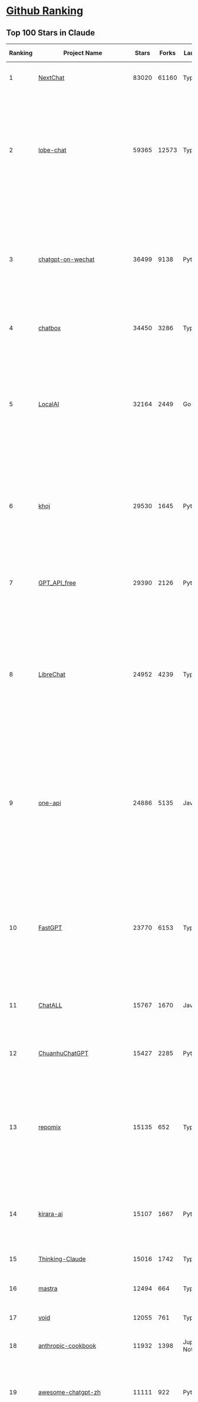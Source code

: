 [Github Ranking](../README.md)
==========

## Top 100 Stars in Claude

| Ranking | Project Name | Stars | Forks | Language | Open Issues | Description | Last Commit |
| ------- | ------------ | ----- | ----- | -------- | ----------- | ----------- | ----------- |
| 1 | [NextChat](https://github.com/ChatGPTNextWeb/NextChat) | 83020 | 61160 | TypeScript | 620 | ✨ Light and Fast AI Assistant. Support: Web \| iOS \| MacOS \| Android \|  Linux \| Windows | 2025-04-19T08:00:42Z |
| 2 | [lobe-chat](https://github.com/lobehub/lobe-chat) | 59365 | 12573 | TypeScript | 712 | 🤯 Lobe Chat - an open-source, modern-design AI chat framework. Supports Multi AI Providers( OpenAI / Claude 3 / Gemini / Ollama / DeepSeek / Qwen), Knowledge Base (file upload / knowledge management / RAG ), Multi-Modals (Plugins/Artifacts) and Thinking. One-click FREE deployment of your private ChatGPT/ Claude / DeepSeek application. | 2025-04-27T03:13:19Z |
| 3 | [chatgpt-on-wechat](https://github.com/zhayujie/chatgpt-on-wechat) | 36499 | 9138 | Python | 286 | 基于大模型搭建的聊天机器人，同时支持 微信公众号、企业微信应用、飞书、钉钉 等接入，可选择GPT4.1/GPT-4o/GPT-o1/ DeepSeek/Claude/文心一言/讯飞星火/通义千问/ Gemini/GLM-4/Kimi/LinkAI，能处理文本、语音和图片，访问操作系统和互联网，支持基于自有知识库进行定制企业智能客服。 | 2025-04-20T09:22:54Z |
| 4 | [chatbox](https://github.com/chatboxai/chatbox) | 34450 | 3286 | TypeScript | 665 | User-friendly Desktop Client App for AI Models/LLMs (GPT, Claude, Gemini, Ollama...) | 2025-04-26T06:45:44Z |
| 5 | [LocalAI](https://github.com/mudler/LocalAI) | 32164 | 2449 | Go | 434 | :robot: The free, Open Source alternative to OpenAI, Claude and others. Self-hosted and local-first. Drop-in replacement for OpenAI,  running on consumer-grade hardware. No GPU required. Runs gguf, transformers, diffusers and many more models architectures. Features: Generate Text, Audio, Video, Images, Voice Cloning, Distributed, P2P inference | 2025-04-26T22:40:35Z |
| 6 | [khoj](https://github.com/khoj-ai/khoj) | 29530 | 1645 | Python | 67 | Your AI second brain. Self-hostable. Get answers from the web or your docs. Build custom agents, schedule automations, do deep research. Turn any online or local LLM into your personal, autonomous AI (gpt, claude, gemini, llama, qwen, mistral). Get started - free. | 2025-04-23T23:49:17Z |
| 7 | [GPT_API_free](https://github.com/chatanywhere/GPT_API_free) | 29390 | 2126 | Python | 10 | Free ChatGPT&DeepSeek API Key，免费ChatGPT&DeepSeek API。免费接入DeepSeek API和GPT4 API，支持 gpt \| deepseek \| claude \| gemini \| grok 等排名靠前的常用大模型。 | 2025-04-19T03:10:33Z |
| 8 | [LibreChat](https://github.com/danny-avila/LibreChat) | 24952 | 4239 | TypeScript | 143 | Enhanced ChatGPT Clone: Features Agents, DeepSeek, Anthropic, AWS, OpenAI, Assistants API, Azure, Groq, o1, GPT-4o, Mistral, OpenRouter, Vertex AI, Gemini, Artifacts, AI model switching, message search, Code Interpreter, langchain, DALL-E-3, OpenAPI Actions, Functions, Secure Multi-User Auth, Presets, open-source for self-hosting. Active project. | 2025-04-26T08:31:00Z |
| 9 | [one-api](https://github.com/songquanpeng/one-api) | 24886 | 5135 | JavaScript | 844 | LLM API 管理 & 分发系统，支持 OpenAI、Azure、Anthropic Claude、Google Gemini、DeepSeek、字节豆包、ChatGLM、文心一言、讯飞星火、通义千问、360 智脑、腾讯混元等主流模型，统一 API 适配，可用于 key 管理与二次分发。单可执行文件，提供 Docker 镜像，一键部署，开箱即用。LLM API management & key redistribution system, unifying multiple providers under a single API. Single binary, Docker-ready, with an English UI. | 2025-02-21T11:30:22Z |
| 10 | [FastGPT](https://github.com/labring/FastGPT) | 23770 | 6153 | TypeScript | 492 | FastGPT is a knowledge-based platform built on the LLMs, offers a comprehensive suite of out-of-the-box capabilities such as data processing, RAG retrieval, and visual AI workflow orchestration, letting you easily develop and deploy complex question-answering systems without the need for extensive setup or configuration. | 2025-04-26T17:14:22Z |
| 11 | [ChatALL](https://github.com/ai-shifu/ChatALL) | 15767 | 1670 | JavaScript | 222 |  Concurrently chat with ChatGPT, Bing Chat, Bard, Alpaca, Vicuna, Claude, ChatGLM, MOSS, 讯飞星火, 文心一言 and more, discover the best answers | 2025-04-20T18:12:53Z |
| 12 | [ChuanhuChatGPT](https://github.com/GaiZhenbiao/ChuanhuChatGPT) | 15427 | 2285 | Python | 122 | GUI for ChatGPT API and many LLMs. Supports agents, file-based QA, GPT finetuning and query with web search. All with a neat UI. | 2025-03-13T09:36:38Z |
| 13 | [repomix](https://github.com/yamadashy/repomix) | 15135 | 652 | TypeScript | 75 | 📦 Repomix (formerly Repopack) is a powerful tool that packs your entire repository into a single, AI-friendly file. Perfect for when you need to feed your codebase to Large Language Models (LLMs) or other AI tools like Claude, ChatGPT, DeepSeek, Perplexity, Gemini, Gemma, Llama, Grok, and more. | 2025-04-26T15:28:23Z |
| 14 | [kirara-ai](https://github.com/lss233/kirara-ai) | 15107 | 1667 | Python | 202 | 🤖 可 DIY 的 多模态 AI 聊天机器人 \| 🚀 快速接入 微信、 QQ、Telegram、等聊天平台 \| 🦈支持DeepSeek、Grok、Claude、Ollama、Gemini、OpenAI \| 工作流系统、网页搜索、AI画图、人设调教、虚拟女仆、语音对话 \|  | 2025-04-26T16:46:22Z |
| 15 | [Thinking-Claude](https://github.com/richards199999/Thinking-Claude) | 15016 | 1742 | TypeScript | 0 | Let your Claude able to think | 2025-03-10T04:02:46Z |
| 16 | [mastra](https://github.com/mastra-ai/mastra) | 12494 | 664 | TypeScript | 90 | The TypeScript AI agent framework. ⚡ Assistants, RAG, observability. Supports any LLM: GPT-4, Claude, Gemini, Llama. | 2025-04-26T20:21:28Z |
| 17 | [void](https://github.com/voideditor/void) | 12055 | 761 | TypeScript | 29 | None | 2025-04-24T04:25:17Z |
| 18 | [anthropic-cookbook](https://github.com/anthropics/anthropic-cookbook) | 11932 | 1398 | Jupyter Notebook | 29 | A collection of notebooks/recipes showcasing some fun and effective ways of using Claude. | 2025-04-17T17:17:25Z |
| 19 | [awesome-chatgpt-zh](https://github.com/EmbraceAGI/awesome-chatgpt-zh) | 11111 | 922 | Python | 0 | ChatGPT 中文指南🔥，ChatGPT 中文调教指南，指令指南，应用开发指南，精选资源清单，更好的使用 chatGPT 让你的生产力 up up up! 🚀 | 2024-11-05T10:24:21Z |
| 20 | [claude-engineer](https://github.com/Doriandarko/claude-engineer) | 10983 | 1163 | Python | 11 | Claude Engineer is an interactive command-line interface (CLI) that leverages the power of Anthropic's Claude-3.5-Sonnet model to assist with software development tasks.This framework enables Claude to generate and manage its own tools, continuously expanding its capabilities through conversation. Available both as a CLI and a modern web interface | 2024-12-12T22:08:15Z |
| 21 | [LangBot](https://github.com/RockChinQ/LangBot) | 10777 | 802 | Python | 89 | 😎简单易用、🧩丰富生态 - 大模型原生即时通信机器人平台 \| 适配 QQ / 微信（企业微信、个人微信）/ 飞书 / 钉钉 / Discord / Telegram / Slack 等平台 \| 支持 ChatGPT、DeepSeek、Dify、Claude、Gemini、xAI、PPIO、Ollama、LM Studio、阿里云百炼、火山方舟、SiliconFlow、Qwen、Moonshot、ChatGLM、SillyTraven、MCP 等 LLM 的机器人 / Agent \| LLM-based instant messaging bots platform, supports Discord, Telegram, WeChat, Lark, DingTalk, QQ, Slack | 2025-04-27T03:21:45Z |
| 22 | [coai](https://github.com/coaidev/coai) | 8274 | 1110 | TypeScript | 18 | 🚀 Next Generation AI One-Stop Internationalization Solution. 🚀 下一代 AI 一站式 B/C 端解决方案，支持 OpenAI，Midjourney，Claude，讯飞星火，Stable Diffusion，DALL·E，ChatGLM，通义千问，腾讯混元，360 智脑，百川 AI，火山方舟，新必应，Gemini，Moonshot 等模型，支持对话分享，自定义预设，云端同步，模型市场，支持弹性计费和订阅计划模式，支持图片解析，支持联网搜索，支持模型缓存，丰富美观的后台管理与仪表盘数据统计。 | 2025-04-12T18:49:43Z |
| 23 | [claude-code](https://github.com/anthropics/claude-code) | 8039 | 424 | Shell | 330 | Claude Code is an agentic coding tool that lives in your terminal, understands your codebase, and helps you code faster by executing routine tasks, explaining complex code, and handling git workflows - all through natural language commands. | 2025-04-25T02:46:21Z |
| 24 | [fastmcp](https://github.com/jlowin/fastmcp) | 7628 | 394 | Python | 33 | 🚀 The fast, Pythonic way to build MCP servers and clients | 2025-04-26T11:58:06Z |
| 25 | [Noi](https://github.com/lencx/Noi) | 7457 | 561 | JavaScript | 148 | 🚀 Power Your World with AI - Explore, Extend, Empower. | 2025-04-14T07:09:06Z |
| 26 | [Upsonic](https://github.com/Upsonic/Upsonic) | 7378 | 688 | Python | 35 | The most reliable AI agent framework that supports MCP. | 2025-04-26T11:42:57Z |
| 27 | [new-api](https://github.com/QuantumNous/new-api) | 7046 | 1380 | Go | 158 | AI模型接口管理与分发系统，支持将多种大模型转为统一格式调用，支持OpenAI、Claude等格式，可供个人或者企业内部管理与分发渠道使用，本项目基于One API二次开发。🍥 The next-generation LLM gateway and AI asset management system supports multiple languages. | 2025-04-26T09:15:41Z |
| 28 | [opencommit](https://github.com/di-sukharev/opencommit) | 6602 | 351 | JavaScript | 146 | GPT wrapper for git — generate commit messages with an LLM in 1 sec — works best with Claude 3.5 — supports local models too | 2025-04-25T13:21:42Z |
| 29 | [BlackFriday-GPTs-Prompts](https://github.com/friuns2/BlackFriday-GPTs-Prompts) | 6595 | 1028 | None | 85 | List of free GPTs that doesn't require plus subscription  | 2024-11-08T11:03:14Z |
| 30 | [aichat](https://github.com/sigoden/aichat) | 6549 | 426 | Rust | 0 | All-in-one LLM CLI tool featuring Shell Assistant, Chat-REPL, RAG, AI Tools & Agents, with access to OpenAI, Claude, Gemini, Ollama, Groq, and more. | 2025-04-21T00:34:16Z |
| 31 | [promptfoo](https://github.com/promptfoo/promptfoo) | 6318 | 515 | TypeScript | 154 | Test your prompts, agents, and RAGs. Red teaming, pentesting, and vulnerability scanning for LLMs. Compare performance of GPT, Claude, Gemini, Llama, and more. Simple declarative configs with command line and CI/CD integration. | 2025-04-27T03:31:27Z |
| 32 | [claude-task-master](https://github.com/eyaltoledano/claude-task-master) | 6280 | 647 | JavaScript | 67 | An AI-powered task-management system you can drop into Cursor, Lovable, Windsurf, Roo, and others. | 2025-04-26T17:26:09Z |
| 33 | [llamacoder](https://github.com/Nutlope/llamacoder) | 5934 | 1371 | TypeScript | 38 | Open source Claude Artifacts – built with Llama 3.1 405B | 2025-04-08T15:15:38Z |
| 34 | [deep-searcher](https://github.com/zilliztech/deep-searcher) | 5674 | 555 | Python | 27 | Open Source Deep Research Alternative to Reason and Search on Private Data. Written in Python. | 2025-04-26T13:10:33Z |
| 35 | [code2prompt](https://github.com/mufeedvh/code2prompt) | 5494 | 315 | MDX | 7 | A CLI tool to convert your codebase into a single LLM prompt with source tree, prompt templating, and token counting. | 2025-04-21T19:53:39Z |
| 36 | [fragments](https://github.com/e2b-dev/fragments) | 5288 | 689 | TypeScript | 7 | Open-source Next.js template for building apps that are fully generated by AI. By E2B. | 2025-04-23T11:55:37Z |
| 37 | [opencompass](https://github.com/open-compass/opencompass) | 5248 | 548 | Python | 297 | OpenCompass is an LLM evaluation platform, supporting a wide range of models (Llama3, Mistral, InternLM2,GPT-4,LLaMa2, Qwen,GLM, Claude, etc) over 100+ datasets. | 2025-04-25T06:10:33Z |
| 38 | [deepclaude](https://github.com/getAsterisk/deepclaude) | 5079 | 398 | Rust | 45 | A high-performance LLM inference API and Chat UI that integrates DeepSeek R1's CoT reasoning traces with Anthropic Claude models. | 2025-02-04T22:55:51Z |
| 39 | [GodMode](https://github.com/smol-ai/GodMode) | 4257 | 335 | TypeScript | 50 | AI Chat Browser: Fast, Full webapp access to ChatGPT / Claude / Bard / Bing / Llama2! I use this 20 times a day. | 2024-07-29T00:31:03Z |
| 40 | [maestro](https://github.com/Doriandarko/maestro) | 4233 | 653 | Python | 32 | A framework for Claude Opus to intelligently orchestrate subagents. | 2024-07-01T06:49:15Z |
| 41 | [bot-on-anything](https://github.com/zhayujie/bot-on-anything) | 4067 | 924 | Python | 262 | A large model-based chatbot builder that can quickly integrate AI models (including ChatGPT, Claude, Gemini) into various software applications (such as Telegram, Gmail, Slack, and websites). | 2025-01-03T14:13:51Z |
| 42 | [fastapi_mcp](https://github.com/tadata-org/fastapi_mcp) | 3939 | 320 | Python | 28 | Expose your FastAPI endpoints as Model Context Protocol (MCP) tools, with Auth! | 2025-04-23T18:03:23Z |
| 43 | [obsidian-smart-connections](https://github.com/brianpetro/obsidian-smart-connections) | 3578 | 205 | JavaScript | 353 | Chat with your notes & see links to related content with AI embeddings. Use local models or 100+ via APIs like Claude, Gemini, ChatGPT & Llama 3 | 2025-04-25T10:43:20Z |
| 44 | [casibase](https://github.com/casibase/casibase) | 3523 | 415 | Go | 27 | ⚡️AI Cloud OS: Open-source enterprise-level AI knowledge base and Manus-like agent management platform with admin UI, user management and Single-Sign-On⚡️, supports ChatGPT, Claude, DeepSeek R1, Llama, Ollama, HuggingFace, etc., chat bot demo: https://ai.casibase.com, admin UI demo: https://ai-admin.casibase.com | 2025-04-26T15:42:56Z |
| 45 | [every-chatgpt-gui](https://github.com/billmei/every-chatgpt-gui) | 3420 | 242 | None | 6 | Every front-end GUI client for ChatGPT, Claude, and other LLMs | 2025-04-25T02:02:00Z |
| 46 | [codecompanion.nvim](https://github.com/olimorris/codecompanion.nvim) | 3412 | 191 | Lua | 0 | ✨ AI-powered coding, seamlessly in Neovim | 2025-04-26T22:43:19Z |
| 47 | [mcp-playwright](https://github.com/executeautomation/mcp-playwright) | 3275 | 259 | TypeScript | 20 | Playwright Model Context Protocol Server - Tool to automate Browsers and APIs in Claude Desktop, Cline, Cursor IDE and More 🔌 | 2025-04-22T22:00:52Z |
| 48 | [Awesome-ChatGPT-prompts-ZH_CN](https://github.com/L1Xu4n/Awesome-ChatGPT-prompts-ZH_CN) | 3004 | 164 | None | 12 | 如何将ChatGPT调教成一只猫娘 | 2023-07-18T15:57:44Z |
| 49 | [free-llm-api-resources](https://github.com/cheahjs/free-llm-api-resources) | 2930 | 253 | Python | 3 | A list of free LLM inference resources accessible via API. | 2025-04-26T07:29:40Z |
| 50 | [firecrawl-mcp-server](https://github.com/mendableai/firecrawl-mcp-server) | 2775 | 256 | JavaScript | 20 | Official Firecrawl MCP Server - Adds powerful web scraping to Cursor, Claude and any other LLM clients. | 2025-04-24T22:57:57Z |
| 51 | [claude-coder](https://github.com/kodu-ai/claude-coder) | 2745 | 135 | TypeScript | 20 | Kodu is an autonomous coding agent that lives in your IDE. It is a VSCode extension that can help you build your dream project step by step by leveraging the latest technologies in automated coding agents  | 2025-04-12T07:51:15Z |
| 52 | [aide](https://github.com/nicepkg/aide) | 2568 | 177 | TypeScript | 32 | Conquer Any Code in VSCode: One-Click Comments, Conversions, UI-to-Code, and AI Batch Processing of Files! 在 VSCode 中征服任何代码：一键注释、转换、UI 图生成代码、AI 批量处理文件！💪 | 2025-03-08T03:13:34Z |
| 53 | [DeepClaude](https://github.com/ErlichLiu/DeepClaude) | 2542 | 491 | Python | 25 | Unleash Next-Level AI! 🚀  💻 Code Generation: DeepSeek r1 + Claude 3.7 Sonnet - Unparalleled Performance! 📝 Content Creation: DeepSeek r1 + Gemini 2.5 Pro - Superior Quality! 🔌 OpenAI-Compatible. 🌊 Streaming & Non-Streaming Support.  ✨ Experience the Future of AI – Today! Click to Try Now! ✨ | 2025-04-03T11:51:59Z |
| 54 | [poe-api](https://github.com/ading2210/poe-api) | 2502 | 314 | Python | 39 | [UNMAINTAINED] A reverse engineered Python API wrapper for Quora's Poe, which provides free access to ChatGPT, GPT-4, and Claude. | 2023-09-18T04:56:52Z |
| 55 | [awesome-claude-prompts](https://github.com/langgptai/awesome-claude-prompts) | 2333 | 223 | None | 0 | This repo includes Claude prompt curation to use Claude better. | 2025-03-01T00:29:09Z |
| 56 | [VLMEvalKit](https://github.com/open-compass/VLMEvalKit) | 2278 | 340 | Python | 94 | Open-source evaluation toolkit of large multi-modality models (LMMs), support 220+ LMMs, 80+ benchmarks | 2025-04-26T14:15:03Z |
| 57 | [griptape](https://github.com/griptape-ai/griptape) | 2275 | 189 | Python | 62 | Modular Python framework for AI agents and workflows with chain-of-thought reasoning, tools, and memory.  | 2025-04-25T20:53:44Z |
| 58 | [elia](https://github.com/darrenburns/elia) | 2131 | 130 | Python | 12 | A snappy, keyboard-centric terminal user interface for interacting with large language models. Chat with ChatGPT, Claude, Llama 3, Phi 3, Mistral, Gemma and more. | 2024-10-10T19:12:52Z |
| 59 | [ruby_llm](https://github.com/crmne/ruby_llm) | 2110 | 102 | Ruby | 30 | Stop juggling AI SDKs! RubyLLM offers one delightful Ruby interface for OpenAI, Anthropic, Gemini, Bedrock, OpenRouter, DeepSeek, Ollama & compatible APIs. Chat, Vision, Audio, PDF, Images, Embeddings, Tools, Streaming & Rails integration. | 2025-04-25T15:40:44Z |
| 60 | [DesktopCommanderMCP](https://github.com/wonderwhy-er/DesktopCommanderMCP) | 2016 | 210 | TypeScript | 18 | This is MCP server for Claude that gives it terminal control, file system search and diff file editing capabilities | 2025-04-26T22:48:24Z |
| 61 | [CL4R1T4S](https://github.com/elder-plinius/CL4R1T4S) | 1907 | 546 | None | 3 | SYSTEM PROMPT TRANSPARENCY FOR ALL - CHATGPT, GEMINI, GROK, CLAUDE, PERPLEXITY, CURSOR, WINDSURF, DEVIN, REPLIT, AND MORE! | 2025-04-26T18:20:58Z |
| 62 | [git-mcp](https://github.com/idosal/git-mcp) | 1832 | 104 | TypeScript | 18 | Put an end to code hallucinations! GitMCP is a free, open-source, remote MCP server for any GitHub project | 2025-04-27T00:12:48Z |
| 63 | [unity-mcp](https://github.com/justinpbarnett/unity-mcp) | 1804 | 248 | C# | 32 | A Unity MCP server that allows MCP clients like Claude Desktop or Cursor to perform Unity Editor actions. | 2025-04-09T13:19:24Z |
| 64 | [dialoqbase](https://github.com/n4ze3m/dialoqbase) | 1753 | 277 | TypeScript | 39 | Create chatbots with ease | 2024-10-15T14:24:20Z |
| 65 | [tokencost](https://github.com/AgentOps-AI/tokencost) | 1644 | 73 | Python | 14 | Easy token price estimates for 400+ LLMs. TokenOps. | 2025-04-14T06:41:50Z |
| 66 | [Thinking_in_Java_MindMapping](https://github.com/LjyYano/Thinking_in_Java_MindMapping) | 1605 | 461 | None | 0 | 编程笔记、观影指南、读书笔记、生活感悟、Switch 游戏 | 2025-04-22T07:02:13Z |
| 67 | [papersgpt-for-zotero](https://github.com/papersgpt/papersgpt-for-zotero) | 1539 | 48 | JavaScript | 39 | Zotero chat PDF with AI, DeepSeek, GPT 4.1, ChatGPT, Claude, Gemini | 2025-04-24T01:15:11Z |
| 68 | [awesome-ai-system-prompts](https://github.com/dontriskit/awesome-ai-system-prompts) | 1520 | 158 | TypeScript | 1 | 🧠 Curated collection of system prompts for top AI tools. Perfect for AI agent builders and prompt engineers. Incuding: ChatGPT, Claude, Perplexity, Manus, Claude-Code, Loveable, v0, Grok, same new, windsurf, notion, and MetaAI.  | 2025-04-20T19:45:00Z |
| 69 | [GalTransl](https://github.com/GalTransl/GalTransl) | 1503 | 98 | Python | 24 | 支持GPT-4/Claude/Deepseek/Sakura等大语言模型的Galgame自动化翻译解决方案  Automated translation solution for visual novels supporting GPT-4/Claude/Deepseek/Sakura | 2025-04-27T00:18:26Z |
| 70 | [Awesome-MCP-ZH](https://github.com/yzfly/Awesome-MCP-ZH) | 1500 | 78 | None | 0 | MCP 资源精选， MCP指南，Claude MCP，MCP Servers, MCP Clients | 2025-04-13T01:57:43Z |
| 71 | [AIChatWeb](https://github.com/Nanjiren01/AIChatWeb) | 1438 | 398 | TypeScript | 20 | 在ChatGPT-Next-Web的基础上，增加注册登录，额度限制，邀请，敏感词，支付，基于docker一键部署。提供后台管理系统，可配置标题、欢迎词、额度不足提醒、公告 | 2024-07-19T07:23:42Z |
| 72 | [ax](https://github.com/ax-llm/ax) | 1429 | 108 | TypeScript | 10 | The "official" unofficial DSPy framework. Build LLM powered agents and other workflows, based on the Stanford DSP paper. | 2025-04-20T08:08:41Z |
| 73 | [DevDocs](https://github.com/cyberagiinc/DevDocs) | 1380 | 127 | TypeScript | 8 | Completely free, private, UI based Tech Documentation MCP server. Designed for coders and software developers in mind. Easily integrate into Cursor, Windsurf, Cline, Roo Code, Claude Desktop App  | 2025-04-24T03:04:48Z |
| 74 | [Agently](https://github.com/AgentEra/Agently) | 1319 | 149 | Python | 27 | [GenAI Application Development Framework]  🚀 Build GenAI application quick and easy 💬 Easy to interact with GenAI agent in code using structure data and chained-calls syntax 🧩 Use Agently Workflow to manage complex GenAI working logic 🔀 Switch to any model without rewrite application code | 2025-04-18T09:52:23Z |
| 75 | [claude-to-chatgpt](https://github.com/jtsang4/claude-to-chatgpt) | 1290 | 151 | Python | 10 | This project converts the API of Anthropic's Claude model to the OpenAI Chat API format. | 2024-08-18T08:35:25Z |
| 76 | [prism](https://github.com/prism-php/prism) | 1278 | 106 | PHP | 19 | A unified interface for working with LLMs in Laravel | 2025-04-26T22:15:34Z |
| 77 | [PandoraHelper](https://github.com/nianhua99/PandoraHelper) | 1276 | 174 | TypeScript | 6 | 使用 PandoraHelper 轻松和你的小伙伴共享 ChatGPT Plus/Claude Pro 服务！ | 2025-02-24T09:10:11Z |
| 78 | [opencode](https://github.com/opencode-ai/opencode) | 1264 | 78 | Go | 24 | None | 2025-04-26T19:00:47Z |
| 79 | [modelfusion](https://github.com/vercel/modelfusion) | 1257 | 90 | TypeScript | 33 | The TypeScript library for building AI applications. | 2024-07-19T15:17:19Z |
| 80 | [ChatChat](https://github.com/okisdev/ChatChat) | 1252 | 215 | TypeScript | 3 | Chat Chat, your own unified chat and search to AI platform, with a simple and easy to use interface. | 2025-04-25T23:17:35Z |
| 81 | [AISuperDomain](https://github.com/win4r/AISuperDomain) | 1246 | 221 | C# | 34 | Aila(AI超元域): The premier AI integration tool for Windows, macOS, and Android. Ask once, get answers from 10+ AIs like ChatGPT, Gemini, Claude3, Copilot, Poe, perplexity and more. Features customizable AI and prompts. | 2025-03-29T13:30:57Z |
| 82 | [spacy-llm](https://github.com/explosion/spacy-llm) | 1232 | 94 | Python | 37 | 🦙 Integrating LLMs into structured NLP pipelines | 2025-01-08T22:26:19Z |
| 83 | [aws-genai-llm-chatbot](https://github.com/aws-samples/aws-genai-llm-chatbot) | 1230 | 373 | TypeScript | 26 | A modular and comprehensive solution to deploy a Multi-LLM and Multi-RAG powered chatbot (Amazon Bedrock, Anthropic, HuggingFace, OpenAI, Meta, AI21, Cohere, Mistral) using AWS CDK on AWS | 2025-04-15T14:57:30Z |
| 84 | [sage](https://github.com/Storia-AI/sage) | 1218 | 108 | Python | 23 | Chat with any codebase in under two minutes \| Fully local or via third-party APIs | 2024-11-11T04:49:34Z |
| 85 | [claude-prompt-generator](https://github.com/aws-samples/claude-prompt-generator) | 1212 | 109 | Python | 1 | None | 2024-10-10T21:34:35Z |
| 86 | [codemcp](https://github.com/ezyang/codemcp) | 1195 | 98 | Python | 33 | Coding assistant MCP for Claude Desktop | 2025-04-22T13:33:39Z |
| 87 | [exa-mcp-server](https://github.com/exa-labs/exa-mcp-server) | 1189 | 100 | TypeScript | 6 | Claude can perform Web Search \| Exa with MCP (Model Context Protocol) | 2025-04-25T17:45:54Z |
| 88 | [mcp](https://github.com/BrowserMCP/mcp) | 1171 | 58 | TypeScript | 16 | Browser MCP is a Model Context Provider (MCP) server that allows AI applications to control your browser | 2025-04-24T21:49:44Z |
| 89 | [gp.nvim](https://github.com/Robitx/gp.nvim) | 1149 | 96 | Lua | 43 | Gp.nvim (GPT prompt) Neovim AI plugin: ChatGPT sessions & Instructable text/code operations & Speech to text [OpenAI, Ollama, Anthropic, ..] | 2025-04-08T21:18:30Z |
| 90 | [kubb](https://github.com/kubb-labs/kubb) | 1108 | 87 | TypeScript | 12 | The ultimate toolkit for working with APIs. | 2025-04-26T18:35:26Z |
| 91 | [bedrock-chat](https://github.com/aws-samples/bedrock-chat) | 1103 | 411 | TypeScript | 116 | AWS-native chatbot using Bedrock | 2025-04-22T08:06:35Z |
| 92 | [APIPark](https://github.com/APIParkLab/APIPark) | 1081 | 152 | TypeScript | 60 | 🦄云原生、超高性能 AI&API网关，LLM API 管理、分发系统、开放平台，支持所有AI API，不限于OpenAI、Azure、Anthropic Claude、Google Gemini、DeepSeek、字节豆包、ChatGLM、文心一言、讯飞星火、通义千问、360 智脑、腾讯混元等主流模型，统一 API 请求和返回，API申请与审批，调用统计、负载均衡、多模型灾备。一键部署，开箱即用。Cloud native, ultra-high performance AI&API gateway, LLM API management, distribution system, open platform, supporting all AI APIs. | 2025-04-25T10:43:14Z |
| 93 | [poe-api-wrapper](https://github.com/snowby666/poe-api-wrapper) | 1078 | 143 | Python | 27 | 👾 A Python API wrapper for Poe.com. With this, you will have free access to GPT-4, Claude, Llama, Gemini, Mistral and more! 🚀 | 2025-03-07T20:07:31Z |
| 94 | [open-computer-use](https://github.com/e2b-dev/open-computer-use) | 1070 | 141 | Python | 6 | AI computer use powered by open source LLMs and E2B Desktop Sandbox | 2025-03-13T07:46:24Z |
| 95 | [langchat](https://github.com/TyCoding/langchat) | 1034 | 211 | Java | 7 | LangChat: Java LLMs/AI Project, Supports Multi AI Providers( Gitee AI/ 智谱清言 / 阿里通义 / 百度千帆 / DeepSeek / 抖音豆包 / 零一万物 / 讯飞星火 / OpenAI / Gemini / Ollama / Azure / Claude 等大模型), Java生态下AI大模型产品解决方案，快速构建企业级AI知识库、AI机器人应用 | 2025-04-03T08:57:02Z |
| 96 | [chatgpt-shell](https://github.com/xenodium/chatgpt-shell) | 1029 | 93 | Emacs Lisp | 41 | A multi-llm Emacs shell (ChatGPT, Claude, DeepSeek, Gemini, Kagi, Ollama, Perplexity) + editing integrations | 2025-04-25T21:27:52Z |
| 97 | [ChatGPT-Telegram-Bot](https://github.com/yym68686/ChatGPT-Telegram-Bot) | 1008 | 322 | Python | 8 | TeleChat: 🤖️ an AI chat Telegram bot can Web Search Powered by GPT-3.5/4/4 Turbo/4o, DALL·E 3, Groq, Gemini 1.5 Pro/Flash and the official Claude2.1/3/3.5 API using Python on Zeabur, fly.io and Replit. | 2025-04-16T08:50:43Z |
| 98 | [py-gpt](https://github.com/szczyglis-dev/py-gpt) | 1001 | 189 | Python | 23 | Desktop AI Assistant powered by o1, o3, GPT-4, GPT-4 Vision, Gemini, Claude, Llama 3, DeepSeek, Bielik, DALL-E,  chat, vision, voice control, image generation and analysis, agents, command execution, file upload/download, speech synthesis and recognition, access to Web, memory, presets, assistants, plugins, and more. Linux, Windows, Mac | 2025-03-06T02:28:15Z |
| 99 | [RisuAI](https://github.com/kwaroran/RisuAI) | 995 | 174 | TypeScript | 67 | Make your own story. User-friendly software for LLM roleplaying | 2025-04-23T03:44:23Z |
| 100 | [generative-ai-use-cases](https://github.com/aws-samples/generative-ai-use-cases) | 969 | 233 | TypeScript | 45 | Application implementation with business use cases for safely utilizing generative AI in business operations | 2025-04-25T07:06:38Z |

